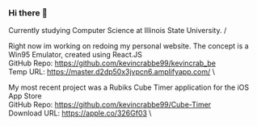 ### Hi there 👋

Currently studying Computer Science at Illinois State University. /

Right now im working on redoing my personal website.  The concept is a Win95 Emulator, created using React.JS \
GitHub Repo: https://github.com/kevincrabbe99/kevincrab_be \
Temp URL: https://master.d2dp50x3jvpcn6.amplifyapp.com/ \\

My most recent project was a Rubiks Cube Timer application for the iOS App Store \
GitHub Repo: https://github.com/kevincrabbe99/Cube-Timer \
Download URL: https://apple.co/326Gf03 \


<!--
**kevincrabbe99/kevincrabbe99** is a ✨ _special_ ✨ repository because its `README.md` (this file) appears on your GitHub profile.

Here are some ideas to get you started:

- 🔭 I’m currently working on ...
- 🌱 I’m currently learning ...
- 👯 I’m looking to collaborate on ...
- 🤔 I’m looking for help with ...
- 💬 Ask me about ...
- 📫 How to reach me: ...
- 😄 Pronouns: ...
- ⚡ Fun fact: ...
-->




